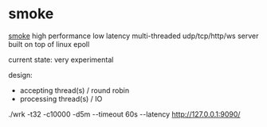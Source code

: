 # smoke

[smoke](https://github.com/papercompute/smoke-epoll) high performance low latency multi-threaded udp/tcp/http/ws server built on top of linux epoll

current state: very experimental

design:

* accepting thread(s) / round robin
* processing thread(s) / IO


./wrk -t32 -c10000 -d5m --timeout 60s --latency http://127.0.0.1:9090/


